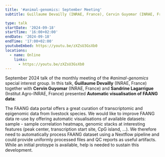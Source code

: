 ```yaml
---
title: '#animal-genomics: September Meeting'
subtitle: Guillaume Devailly (INRAE, France), Cervin Guyomar (INRAE, France), Sandrine Lagarrigue (INRAE, France)

type: talk
startDate: '2024-09-18'
startTime: '16:00+02:00'
endDate: '2024-09-18'
endTime: '17:00+02:00'
youtubeEmbed: https://youtu.be/zXZsU3GsXb0 
locations:
  - name: Online
    links:
      - https://youtu.be/zXZsU3GsXb0
---
```


September 2024 talk of the monthly meeting of the _#animal-genomics_ special interest group.
In this talk, **Guillaume Devailly** (INRAE, France) together with **Cervin Guyomar** (INRAE, France) and **Sandrine Lagarrigue** (Institut Agro-INRAE, France) presented **Automatic visualisation of FAANG data**:

<div class="mx-2">The FAANG data portal offers a great curation of transcriptomic and epigenomic data from livestock species. We would like to improve FAANG data re-use by offering automatic visualisations of available datasets: sample - sample correlation heatmaps, genomic stacks at interesting features (peak center, transcription start site, CpG island, ...). We therefore need to automatically process FAANG dataset using a Nextflow pipeline and could provide uniformly processed files and QC reports as useful artifacts. While an initial protoype is available, help is needed to sustain this development.</div>
